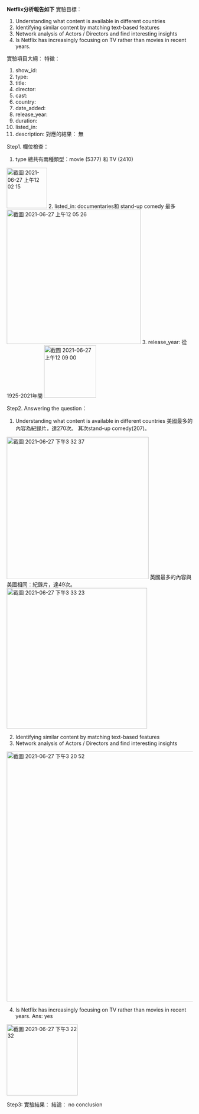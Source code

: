 **Netflix分析報告如下**
實驗目標：
1. Understanding what content is available in different countries
2. Identifying similar content by matching text-based features
3. Network analysis of Actors / Directors and find interesting insights
4. Is Netflix has increasingly focusing on TV rather than movies in recent years.

實驗項目大綱：
特徵：</br> 
1. show_id: 
2. type:
3. title: 
4. director: 
5. cast: 
6. country: 
7. date_added: 
8. release_year: 
9. duration: 
10. listed_in: 
11. description: 
對應的結果： 無

Step1. 欄位檢查：
  1. type
  總共有兩種類型：movie (5377) 和 TV (2410)
  <img width="109" alt="截圖 2021-06-27 上午12 02 15" src="https://user-images.githubusercontent.com/66631188/123518971-0f6e4980-d6db-11eb-8c19-17c0f8a086a5.png">
  2. listed_in: documentaries和 stand-up comedy 最多
  <img width="363" alt="截圖 2021-06-27 上午12 05 26" src="https://user-images.githubusercontent.com/66631188/123519019-68d67880-d6db-11eb-9e88-aa7bbd328bb1.png">
  3. release_year: 從1925-2021年間
  <img width="141" alt="截圖 2021-06-27 上午12 09 00" src="https://user-images.githubusercontent.com/66631188/123519110-e5695700-d6db-11eb-9a20-10a10cb3af0b.png">

Step2. Answering the question：
  1. Understanding what content is available in different countries
  美國最多的內容為紀錄片，達270次。 其次stand-up comedy(207)。
  <img width="384" alt="截圖 2021-06-27 下午3 32 37" src="https://user-images.githubusercontent.com/66631188/123536444-eee6d380-d75c-11eb-807d-91cdccfa027a.png">
  英國最多的內容與美國相同：紀錄片，達49次。
  <img width="380" alt="截圖 2021-06-27 下午3 33 23" src="https://user-images.githubusercontent.com/66631188/123536473-12118300-d75d-11eb-8303-949519e0d133.png">
 
  2. Identifying similar content by matching text-based features
  3. Network analysis of Actors / Directors and find interesting insights
  <img width="675" alt="截圖 2021-06-27 下午3 20 52" src="https://user-images.githubusercontent.com/66631188/123536173-500da780-d75b-11eb-93bb-66ea9fae824b.png">

  4. Is Netflix has increasingly focusing on TV rather than movies in recent years.
  Ans: yes
  <img width="192" alt="截圖 2021-06-27 下午3 22 32" src="https://user-images.githubusercontent.com/66631188/123536209-85b29080-d75b-11eb-9217-4891fc6c5b4a.png">

Step3: 實驗結果：
結論： no conclusion
